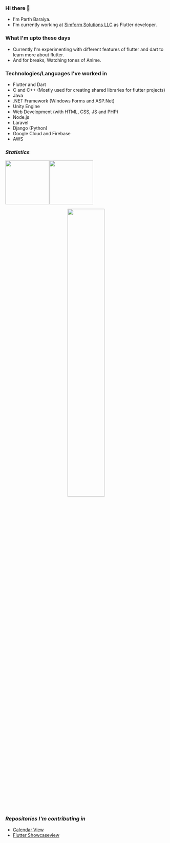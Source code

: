 ### Hi there 👋

- I'm Parth Baraiya.
- I'm currently working at [Simform Solutions LLC](https://github.com/SimformSolutionsPvtLtd) as Flutter developer.

### What I'm upto these days

- Currently I'm experimenting with different features of flutter and dart to learn more about flutter.
- And for breaks, Watching tones of Anime.

### Technologies/Languages I've worked in

- Flutter and Dart
- C and C++ (Mostly used for creating shared libraries for flutter projects)
- Java
- .NET Framework (Windows Forms and ASP.Net)
- Unity Engine
- Web Development (with HTML, CSS, JS and PHP)
- Node.js
- Laravel
- Django (Python)
- Google Cloud and Firebase
- AWS

### ***Statistics***

<img height="137px" src="https://github-readme-stats.vercel.app/api?username=ParthBaraiya&hide_title=true&hide_border=true&show_icons=true&count_private=true&line_height=21&theme=default" /><!-- wi*quL3fcV --><img height="137px" src="https://github-readme-stats.vercel.app/api/top-langs/?username=ParthBaraiya&hide=html&hide_title=true&hide_border=true&layout=compact&langs_count=6&exclude_repo=comp426,Redventures-Movie-Quotes&theme=default" />

<p align="center">
  <a href="https://github.com/ParthBaraiya"><span>
    <img width="48%" src="https://github-readme-streak-stats.herokuapp.com/?user=ParthBaraiya&theme=default" />
    </span></a>
</p>
</div>

### ***Repositories I'm contributing in***

- [Calendar View](https://github.com/SimformSolutionsPvtLtd/flutter_calendar_view)
- [Flutter Showcaseview](https://github.com/SimformSolutionsPvtLtd/flutter_showcaseview)
